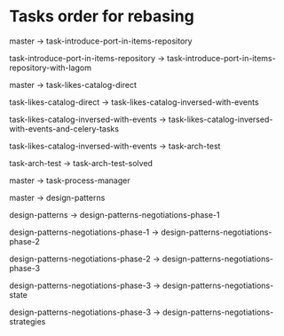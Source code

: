 # Tasks order for rebasing
master -> task-introduce-port-in-items-repository

task-introduce-port-in-items-repository -> task-introduce-port-in-items-repository-with-lagom

master -> task-likes-catalog-direct

task-likes-catalog-direct -> task-likes-catalog-inversed-with-events

task-likes-catalog-inversed-with-events -> task-likes-catalog-inversed-with-events-and-celery-tasks

task-likes-catalog-inversed-with-events -> task-arch-test

task-arch-test -> task-arch-test-solved

master -> task-process-manager

master -> design-patterns

design-patterns -> design-patterns-negotiations-phase-1

design-patterns-negotiations-phase-1 -> design-patterns-negotiations-phase-2

design-patterns-negotiations-phase-2 -> design-patterns-negotiations-phase-3

design-patterns-negotiations-phase-3 -> design-patterns-negotiations-state

design-patterns-negotiations-phase-3 -> design-patterns-negotiations-strategies
